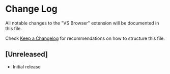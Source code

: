 # Change Log

All notable changes to the "VS Browser" extension will be documented in this file.

Check [Keep a Changelog](http://keepachangelog.com/) for recommendations on how to structure this file.

## [Unreleased]

- Initial release